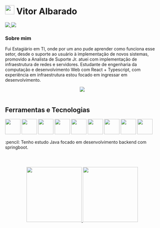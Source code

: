 # <img height="30em" src="https://user-images.githubusercontent.com/63800945/199643073-4b0c3872-4adc-4c98-a2fa-dce11e5e91b9.png" /> Vitor Albarado

<div><a href = "mailto:vitor.jardina@gmail.com"><img src="https://img.shields.io/badge/Gmail-D14836?style=for-the-badge&logo=gmail&logoColor=white" target="_blank"></a><a href="https://www.linkedin.com/in/vitor-albarado-0b669ab1" target="_blank"> <img src="https://img.shields.io/badge/LinkedIn-0077B5?style=for-the-badge&logo=linkedin&logoColor=white" target="_blank"></a></div>

### Sobre mim
<p>Fui Estagiário em TI, onde por um ano pude aprender como funciona esse setor, desde o suporte ao usuário à
implementação de novos sistemas, promovido a Analista de Suporte Jr. atuei com implementação de
infraestrutura de redes e servidores. Estudante de engenharia da computação e desenvolvimento Web com React + Typescript, com experiência em infraestrutura estou focado em ingressar
em desenvolvimento.</p>
<div align="center"><img src="https://user-images.githubusercontent.com/63800945/199640089-532e9b9d-9a7d-461f-8030-ce079d6be778.gif"/></div>
<br>

## Ferramentas e Tecnologias
<div>
<img height="50em" src="https://cdn.jsdelivr.net/gh/devicons/devicon/icons/css3/css3-plain-wordmark.svg" />
<img height="50em" src="https://cdn.jsdelivr.net/gh/devicons/devicon/icons/html5/html5-plain-wordmark.svg" />
<img height="50em" src="https://cdn.jsdelivr.net/gh/devicons/devicon/icons/bootstrap/bootstrap-plain-wordmark.svg" />
<img height="50em" src="https://cdn.jsdelivr.net/gh/devicons/devicon/icons/sass/sass-original.svg" />
<img height="50em" src="https://cdn.jsdelivr.net/gh/devicons/devicon/icons/javascript/javascript-plain.svg" />
<img height="50em" src="https://cdn.jsdelivr.net/gh/devicons/devicon/icons/typescript/typescript-plain.svg" />
<img height="50em" src="https://cdn.jsdelivr.net/gh/devicons/devicon/icons/react/react-original-wordmark.svg" />

<img height="50em" src="https://cdn.jsdelivr.net/gh/devicons/devicon/icons/docker/docker-plain-wordmark.svg" />
<img height="50em" src="https://cdn.jsdelivr.net/gh/devicons/devicon/icons/linux/linux-plain.svg" />
</div>
<p>:pencil: Tenho estudo Java focado em desenvolvimento backend com springboot.</p>

# 
<br>

<div align="center"><a href="https://github.com/vitorAlbarado"> <img height="180em" src="https://github-readme-stats.vercel.app/api?username=vitorAlbarado&show_icons=true&theme=radical&include_all_commits=true&count_private=true"/> <img height="180em" src="https://github-readme-stats.vercel.app/api/top-langs/?username=vitorAlbarado&layout=compact&langs_count=7&theme=radical"/> </div>



